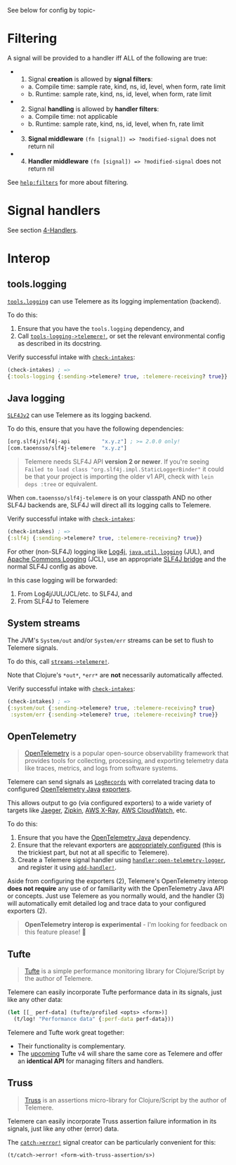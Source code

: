 See below for config by topic-

# Filtering

A signal will be provided to a handler iff ALL of the following are true:

- 1. Signal **creation** is allowed by **signal filters**:
	- a. Compile time: sample rate, kind, ns, id, level, when form, rate limit
	- b. Runtime: sample rate, kind, ns, id, level, when form, rate limit
	  
- 2. Signal **handling** is allowed by **handler filters**:
	- a. Compile time: not applicable
	- b. Runtime: sample rate, kind, ns, id, level, when fn, rate limit
	  
- 3. **Signal middleware** `(fn [signal]) => ?modified-signal` does not return nil
- 4. **Handler middleware** `(fn [signal]) => ?modified-signal` does not return nil

See [`help:filters`](https://cljdoc.org/d/com.taoensso/telemere/CURRENT/api/taoensso.telemere#help:filters) for more about filtering.

# Signal handlers

See section [4-Handlers](./4-Handlers).

# Interop

## tools.logging

[`tools.logging`](https://github.com/clojure/tools.logging) can use Telemere as its logging implementation (backend).

To do this:

1. Ensure that you have the `tools.logging` dependency, and
2. Call [`tools-logging->telemere!`](https://cljdoc.org/d/com.taoensso/telemere/CURRENT/api/taoensso.telemere.tools-logging#tools-logging-%3Etelemere!), or set the relevant environmental config as described in its docstring.

Verify successful intake with [`check-intakes`](https://cljdoc.org/d/com.taoensso/telemere/CURRENT/api/taoensso.telemere#check-intakes):

```clojure
(check-intakes) ; =>
{:tools-logging {:sending->telemere? true, :telemere-receiving? true}}
```

## Java logging

[`SLF4Jv2`](https://www.slf4j.org/) can use Telemere as its logging backend.

To do this, ensure that you have the following dependencies:

```clojure
[org.slf4j/slf4j-api          "x.y.z"] ; >= 2.0.0 only!
[com.taoensso/slf4j-telemere  "x.y.z"]
```

> Telemere needs SLF4J API **version 2 or newer**. If you're seeing `Failed to load class "org.slf4j.impl.StaticLoggerBinder"` it could be that your project is importing the older v1 API, check with `lein deps :tree` or equivalent.

When `com.taoensso/slf4j-telemere` is on your classpath AND no other SLF4J backends are, SLF4J will direct all its logging calls to Telemere.

Verify successful intake with [`check-intakes`](https://cljdoc.org/d/com.taoensso/telemere/CURRENT/api/taoensso.telemere#check-intakes):

```clojure
(check-intakes) ; =>
{:slf4j {:sending->telemere? true, :telemere-receiving? true}}
```

For other (non-SLF4J) logging like [Log4j](https://logging.apache.org/log4j/2.x/), [`java.util.logging`](https://docs.oracle.com/javase/8/docs/api/java/util/logging/package-summary.html) (JUL), and [Apache Commons Logging](https://commons.apache.org/proper/commons-logging/) (JCL), use an appropriate [SLF4J bridge](https://www.slf4j.org/legacy.html) and the normal SLF4J config as above.

In this case logging will be forwarded:

1. From Log4j/JUL/JCL/etc. to SLF4J, and
2. From SLF4J to Telemere

## System streams

The JVM's `System/out` and/or `System/err` streams can be set to flush to Telemere signals.

To do this, call [`streams->telemere!`](https://cljdoc.org/d/com.taoensso/telemere/CURRENT/api/taoensso.telemere#streams-%3Etelemere!).

Note that Clojure's `*out*`, `*err*` are **not** necessarily automatically affected.

Verify successful intake with [`check-intakes`](https://cljdoc.org/d/com.taoensso/telemere/CURRENT/api/taoensso.telemere#check-intakes):

```clojure
(check-intakes) ; =>
{:system/out {:sending->telemere? true, :telemere-receiving? true}
 :system/err {:sending->telemere? true, :telemere-receiving? true}}
```

## OpenTelemetry

> [OpenTelemetry](https://opentelemetry.io/) is a popular open-source observability framework that provides tools for collecting, processing, and exporting telemetry data like traces, metrics, and logs from software systems.

Telemere can send signals as [`LogRecords`](https://opentelemetry.io/docs/specs/otel/logs/data-model/) with correlated tracing data to configured [OpenTelemetry Java](https://github.com/open-telemetry/opentelemetry-java) [exporters](https://opentelemetry.io/docs/languages/java/exporters/).

This allows output to go (via configured exporters) to a wide variety of targets like [Jaeger](https://www.jaegertracing.io/), [Zipkin](https://zipkin.io/), [AWS X-Ray](https://aws.amazon.com/xray/), [AWS CloudWatch](https://aws.amazon.com/cloudwatch/), etc.

To do this:

1. Ensure that you have the [OpenTelemetry Java](https://github.com/open-telemetry/opentelemetry-java) dependency.
2. Ensure that the relevant exporters are [appropriately configured](https://opentelemetry.io/docs/languages/java/configuration/) (this is the trickiest part, but not at all specific to Telemere).
3. Create a Telemere signal handler using [`handler:open-telemetry-logger`](https://cljdoc.org/d/com.taoensso/telemere/CURRENT/api/taoensso.telemere.open-telemetry#handler:open-telemetry-logger), and register it using [`add-handler!`](https://cljdoc.org/d/com.taoensso/telemere/CURRENT/api/taoensso.telemere#add-handler!).

Aside from configuring the exporters (2), Telemere's OpenTelemetry interop **does not require** any use of or familiarity with the OpenTelemetry Java API or concepts. Just use Telemere as you normally would, and the handler (3) will automatically emit detailed log and trace data to your configured exporters (2).

> **OpenTelemetry interop is experimental** - I'm looking for feedback on this feature please! 🙏

## Tufte

> [Tufte](https:/www.taoensso.com/tufte) is a simple performance monitoring library for Clojure/Script by the author of Telemere.

Telemere can easily incorporate Tufte performance data in its signals, just like any other data:

```clojure
(let [[_ perf-data] (tufte/profiled <opts> <form>)]
  (t/log! "Performance data" {:perf-data perf-data}))
```

Telemere and Tufte work great together:

- Their functionality is complementary.
- The [upcoming](https:/www.taoensso.com/roadmap) Tufte v4 will share the same core as Telemere and offer an **identical API** for managing filters and handlers.

## Truss

> [Truss](https://www.taoensso.com/truss) is an assertions micro-library for Clojure/Script by the author of Telemere.

Telemere can easily incorporate Truss assertion failure information in its signals, just like any other (error) data.

The [`catch->error!`](https://cljdoc.org/d/com.taoensso/telemere/CURRENT/api/taoensso.telemere#catch-%3Eerror!) signal creator can be particularly convenient for this:

```clojure
(t/catch->error! <form-with-truss-assertion/s>)
```